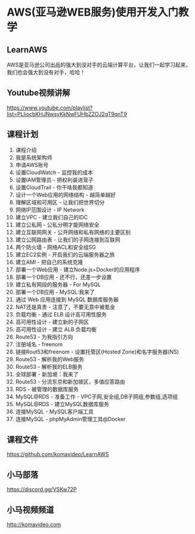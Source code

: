 AWS(亚马逊WEB服务)使用开发入门教学
===============================

## LearnAWS

AWS是亚马逊公司出品的强大到没对手的云端计算平台，让我们一起学习起来，我们也会强大到没有对手，哈哈！

## Youtube视频讲解

https://www.youtube.com/playlist?list=PLliocbKHJNwsyKkNwFUHbZZOJ2gT9qnT9

## 课程计划

01. 课程介绍
02. 我是系统架构师
03. 申请AWS账号
04. 设置CloudWatch - 监控我的成本
05. 设置IAM管理员 - 把权利装进笼子
06. 设置CloudTrail - 你干啥我都知道
07. 设计一个Web应用的网络结构 - 越简单越好
08. 理解区域和可用区 - 让我们把世界切分
09. 网络IP范围设计 - IP Network
10. 建立VPC - 建立我们自己的IDC
11. 建立公私网 - 公私分明才能网络安全
12. 建立互联网网关 - 公开网络和私有网络的主要区别
13. 建立公网路由表 - 让我们的子网连接到互联网
14. 两个防火墙 - 网络ACL和安全组SG
15. 建立EC2实例 - 开启我们的云端服务器之旅
16. 建立AMI - 把自己的系统克隆
17. 部署一个Web应用 - 建立Node.js+Docker的应用程序
18. 部署一个DB应用 - 还不行，还差一步设置
19. 建立私有网段的服务器 - For MySQL
20. 部署一个DB应用 - MySQL:我来了
21. 通过 Web 应用连接到 MySQL 数据库服务器
22. NAT还是真贵 - 注意了，不要无意中被氪金
23. 负载均衡 - 通过 ELB 设计高可用性服务
24. 高可用性设计 - 建立新的子网区
25. 高可用性设计 - 建立 ALB 负载均衡
26. Route53 - 为我指引方向
27. 注册域名 - freenom
28. 链接Rout53和freenom - 设置托管区(Hosted Zone)和名字服务器(NS)
29. Route53 - 解析我的Web服务
30. Route53 - 解析我的ELB服务
31. 全球部署 - 新加坡：我来了
32. Route53 - 分流东京和新加坡区，多值应答路由
33. RDS - 被管理的数据库服务
34. MySQL@RDS - 准备工作 - VPC子网,安全组,DB子网组,参数组,选项组
35. MySQL@RDS - 建立MySQL数据库服务
36. 连接MySQL - MySQL客户端工具
37. 连接MySQL - phpMyAdmin管理工具@Docker

## 课程文件

https://github.com/komavideo/LearnAWS

## 小马部落

https://discord.gg/VSKw72P

## 小马视频频道

http://komavideo.com
